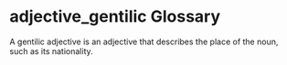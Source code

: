 # adjective_gentilic Glossary
A gentilic adjective is an adjective that describes the place of the noun, such as its nationality. 
